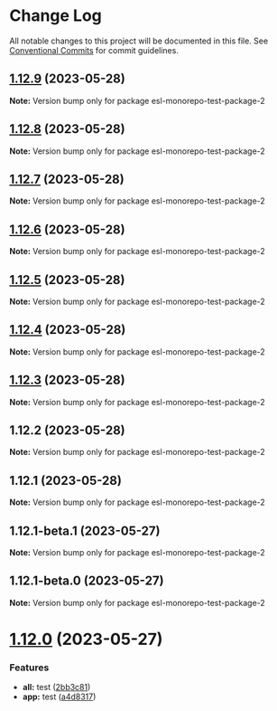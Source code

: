 # Change Log

All notable changes to this project will be documented in this file.
See [Conventional Commits](https://conventionalcommits.org) for commit guidelines.

## [1.12.9](https://github.com/fshovchko/esl-monorepo-test/compare/esl-monorepo-test-package-2@1.12.8...esl-monorepo-test-package-2@1.12.9) (2023-05-28)

**Note:** Version bump only for package esl-monorepo-test-package-2





## [1.12.8](https://github.com/fshovchko/esl-monorepo-test/compare/esl-monorepo-test-package-2@1.12.7...esl-monorepo-test-package-2@1.12.8) (2023-05-28)

**Note:** Version bump only for package esl-monorepo-test-package-2





## [1.12.7](https://github.com/fshovchko/esl-monorepo-test/compare/esl-monorepo-test-package-2@1.12.6...esl-monorepo-test-package-2@1.12.7) (2023-05-28)

**Note:** Version bump only for package esl-monorepo-test-package-2





## [1.12.6](https://github.com/fshovchko/esl-monorepo-test/compare/esl-monorepo-test-package-2@1.12.5...esl-monorepo-test-package-2@1.12.6) (2023-05-28)

**Note:** Version bump only for package esl-monorepo-test-package-2





## [1.12.5](https://github.com/fshovchko/esl-monorepo-test/compare/esl-monorepo-test-package-2@1.12.4...esl-monorepo-test-package-2@1.12.5) (2023-05-28)

**Note:** Version bump only for package esl-monorepo-test-package-2





## [1.12.4](https://github.com/fshovchko/esl-monorepo-test/compare/esl-monorepo-test-package-2@1.12.3...esl-monorepo-test-package-2@1.12.4) (2023-05-28)

**Note:** Version bump only for package esl-monorepo-test-package-2





## [1.12.3](https://github.com/fshovchko/esl-monorepo-test/compare/esl-monorepo-test-package-2@1.12.2...esl-monorepo-test-package-2@1.12.3) (2023-05-28)

**Note:** Version bump only for package esl-monorepo-test-package-2





## 1.12.2 (2023-05-28)

**Note:** Version bump only for package esl-monorepo-test-package-2





## 1.12.1 (2023-05-28)

**Note:** Version bump only for package esl-monorepo-test-package-2





## 1.12.1-beta.1 (2023-05-27)

**Note:** Version bump only for package esl-monorepo-test-package-2





## 1.12.1-beta.0 (2023-05-27)

**Note:** Version bump only for package esl-monorepo-test-package-2





# [1.12.0](https://github.com/fshovchko/esl-monorepo-test/compare/esl-monorepo-test-package-2@1.10.2...esl-monorepo-test-package-2@1.12.0) (2023-05-27)


### Features

* **all:** test ([2bb3c81](https://github.com/fshovchko/esl-monorepo-test/commit/2bb3c81cbe99e714e231810c277a4084ba6b865d))
* **app:** test ([a4d8317](https://github.com/fshovchko/esl-monorepo-test/commit/a4d8317884904d9a596e52cc393d5b8e30e0ec92))
